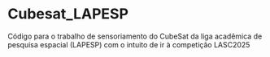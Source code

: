 # Cubesat_LAPESP
Código para o trabalho de sensoriamento do CubeSat da liga acadêmica de pesquisa espacial (LAPESP) com o intuito de ir à competição LASC2025
